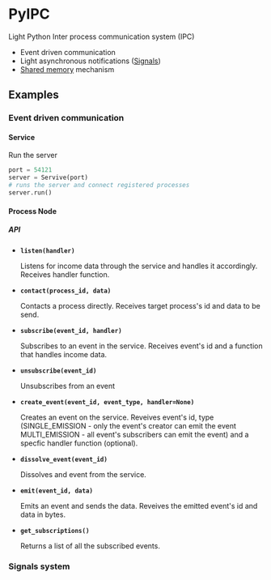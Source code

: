 # PyIPC
Light Python Inter process communication system (IPC)

* Event driven communication
* Light asynchronous notifications ([Signals](https://en.wikipedia.org/wiki/Signal_(IPC)))
* [Shared memory](https://en.wikipedia.org/wiki/Shared_memory) mechanism
## Examples
### Event driven communication
#### Service
Run the server
```Python
port = 54121
server = Servive(port)
# runs the server and connect registered processes
server.run()
```
#### Process Node
##### API
* **`listen(handler)`**
    
    Listens for income data through the service and handles it accordingly. Receives handler function.

* **`contact(process_id, data)`**
    
    Contacts a process directly. Receives target process's id and data to be send.
    
* **`subscribe(event_id, handler)`**
    
    Subscribes to an event in the service. Receives event's id and a function that handles income data.
    
* **`unsubscribe(event_id)`**

    Unsubscribes from an event
    
* **`create_event(event_id, event_type, handler=None)`**

    Creates an event on the service. Reveives event's id, type (SINGLE_EMISSION - only the event's creator can emit the event
    MULTI_EMISSION - all event's subscribers can emit the event) and a specfic handler function (optional).

* **`dissolve_event(event_id)`**

    Dissolves and event from the service.

* **`emit(event_id, data)`**

    Emits an event and sends the data. Reveives the emitted event's id and data in bytes.

* **`get_subscriptions()`**

    Returns a list of all the subscribed events.
    
### Signals system
